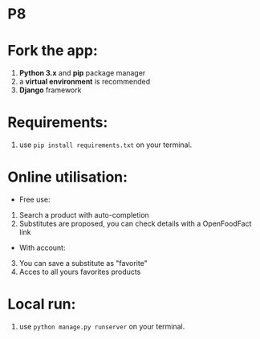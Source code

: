 # P8

# Fork the app:
1. **Python 3.x** and **pip** package manager
2. a **virtual environment** is recommended
3. **Django** framework

# Requirements:
1. use `pip install requirements.txt` on your terminal.

# Online utilisation:
- Free use:
1. Search a product with auto-completion
2. Substitutes are proposed, you can check details with a OpenFoodFact link

- With account:
3. You can save a substitute as "favorite"
4. Acces to all yours favorites products

# Local run:
1. use `python manage.py runserver` on your terminal.
